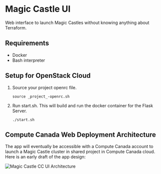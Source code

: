 # Magic Castle UI
Web interface to launch Magic Castles without knowing anything about Terraform.

## Requirements

- Docker
- Bash interpreter

## Setup for OpenStack Cloud

1. Source your project openrc file.
    ```
    source _project_-openrc.sh
    ```
2. Run start.sh. This will build and run the docker container for the Flask Server.
   ```
   ./start.sh
   ```


## Compute Canada Web Deployment Architecture

The app will eventually be accessible with a Compute Canada account to launch a Magic Castle cluster in shared project in Compute Canada cloud. Here is an early draft of the app design:

![Magic Castle CC UI Architecture](https://docs.google.com/drawings/d/e/2PACX-1vRe4JZSPiKY7tW5xO3WpsWoA8h0XC6zAjiMBwbgn-UIY6PMBC_5X-gJj9AbmdRCoEU4OXORh04xexO5/pub?w=721&amp;h=498 "Magic Castle CC UI Architecture")
